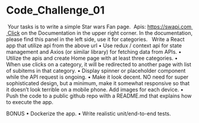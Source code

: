 # Code_Challenge_01

 Your tasks is to write a simple Star wars Fan page.  Apis: https://swapi.com  Click on the Documentation in the upper right corner. In the documentation, please find this panel in the left side, use it for categories.
 
Write a React app that utilize api from the above url
	•	Use redux / context api for state management and Axios (or similar library) for fetching data from APIs.
	•	Utilize the apis and create Home page with at least three categories. 
	•	When use clicks on a category, it will be redirected to another page with list of subitems in that category.
	•	Display spinner or placeholder component while the API request is ongoing.
	•	Make it look decent. NO need for super sophisticated design, but a minimum, make it somewhat responsive so that it doesn’t look terrible on a mobile phone. Add images for each device.
	•	Push the code to a public github repo wilth a README.md that explains how to execute the app.

BONUS
	•	Dockerize the app.
	•	Write realistic unit/end-to-end tests.
